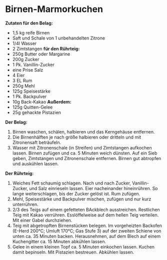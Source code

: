 Birnen-Marmorkuchen
====================
__Zutaten für den Belag:__
* 1,5 kg reife Birnen
* Saft und Schale von 1 unbehandelten Zitrone
* 1/4l Wasser
* 2 Zimtstangen
__für den Rührteig:__
* 250g Butter oder Margarine
* 200g Zucker
* 1 Pk. Vanillin-Zucker
* eine Prise Salz
* 4 Eier
* 3 EL Rum
* 250g Mehl
* 125g Speisestärke
* 1 Pk. Backpulver
* 10g Back-Kakao
__Außerdem:__
* 125g Quitten-Gelee
* 25g gehackte Pistazien

__Der Belag:__
1. Birnen waschen, schälen, halbieren und das Kerngehäuse entfernen.
2. Die Birnenhälften je nach größe halbieren oder dritteln und mit Zitronensaft beträufeln.
3. Wasser mit Zitronenschale (in Streifen) und Zimtstangen aufkochen lassen. Birnen zufügen und ca. 5 Minuten weich dünsten. Auf ein Sieb geben, Zimtstangen und Zitronenschale entfernen. Birnen gut abtropfen und auskühlen lassen.

__Der Rührteig:__
1. Weiches Fett schaumig schlagen. Nach und nach Zucker, Vanillin-Zucker, und Salz einrieseln lassen. Eier nacheinander hineinrühren. So lange weiterschlagen, bis der Zucker gelöst ist. Rum zufügen.
2. Mehl, Speisestärke und Backpulver mischen, zufügen und nur kurz unterrühren.
3. 2/3 des Teigs auf einem gefetteten BAckblech ausstreichen. Restlichen Teig mit Kakao verrühren. Esslöffelweise auf dem hellen Teig verteilen. Mit einer Gabel durchziehen.
4. Teig mit abgetropften Birnenstücken belegen. Im vorgeheizten Backofen (E-Herd 200°C; Umluft 170°C; Gas Stufe 3) auf der zweiten Schiene von unten ca. 35 Minuten backen. Herausnehmen, auf dem Blech auf einem Kuchengitter ca. 15 Minuten abkühlen lassen.
5. Gelee in einem kleinen Topf ca. 5 Minuten einkochen lassen. Kuchen damit bepinseln. Mit Pistazien bestreuen. Abkühlen lassen.